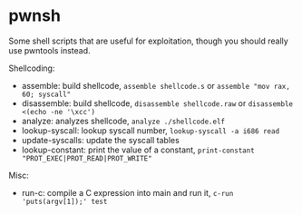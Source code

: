 # pwnsh

Some shell scripts that are useful for exploitation, though you should really use pwntools instead.

Shellcoding:

- assemble: build shellcode, `assemble shellcode.s` or `assemble "mov rax, 60; syscall"`
- disassemble: build shellcode, `disassemble shellcode.raw` or `disassemble <(echo -ne '\xcc')`
- analyze: analyzes shellcode, `analyze ./shellcode.elf`
- lookup-syscall: lookup syscall number, `lookup-syscall -a i686 read`
- update-syscalls: update the syscall tables
- lookup-constant: print the value of a constant, `print-constant "PROT_EXEC|PROT_READ|PROT_WRITE"`

Misc:

- run-c: compile a C expression into main and run it, `c-run 'puts(argv[1]);' test`
